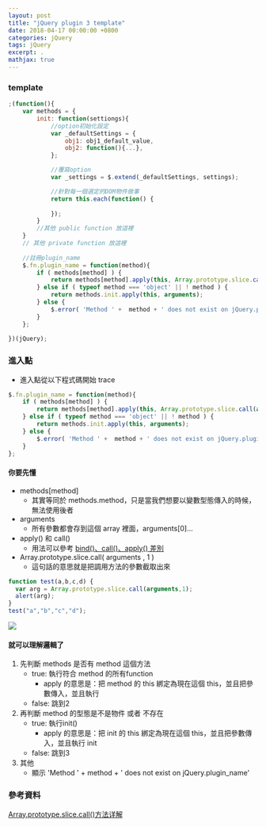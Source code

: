 ```yaml
---
layout: post
title: "jQuery plugin 3 template"
date: 2018-04-17 00:00:00 +0800
categories: jQuery
tags: jQuery
excerpt: .
mathjax: true
--- 
```


### template

```js
;(function(){
    var methods = {
        init: function(settiongs){
            //option初始化設定
            var _defaultSettings = {
                obj1: obj1_default_value,
                obj2: function(){...},
            };

            //覆寫option
            var _settings = $.extend(_defaultSettings, settings);

            //針對每一個選定的DOM物件做事
            return this.each(function() {
            
            });
        }
        //其他 public function 放這裡
    }
    // 其他 private function 放這裡
    
    //註冊plugin_name
    $.fn.plugin_name = function(method){
        if ( methods[method] ) {
            return methods[method].apply(this, Array.prototype.slice.call(arguments, 1));
        } else if ( typeof method === 'object' || ! method ) {
            return methods.init.apply(this, arguments);
        } else {
            $.error( 'Method ' +  method + ' does not exist on jQuery.plugin_name' );
        }
    };
    
})(jQuery);
```

### 進入點

* 進入點從以下程式碼開始 trace

```js
$.fn.plugin_name = function(method){
    if ( methods[method] ) {
        return methods[method].apply(this, Array.prototype.slice.call(arguments, 1));
    } else if ( typeof method === 'object' || ! method ) {
        return methods.init.apply(this, arguments);
    } else {
        $.error( 'Method ' +  method + ' does not exist on jQuery.plugin_name' );
    }
};
```

#### 你要先懂

* methods[method] 
    * 其實等同於 methods.method，只是當我們想要以變數型態傳入的時候，無法使用後者
* arguments 
    * 所有參數都會存到這個 array 裡面，arguments[0]...
* apply() 和 call() 
    * 用法可以參考 [bind()、call()、apply() 差別](https://hackmd.io/s/rkM3GVmhf)
* Array.prototype.slice.call( arguments , 1 )
    * 這句話的意思就是把調用方法的參數截取出來

```js
function test(a,b,c,d) { 
  var arg = Array.prototype.slice.call(arguments,1); 
  alert(arg); 
} 
test("a","b","c","d"); 
```

![](https://i.imgur.com/bYvQ7ch.png)

#### 就可以理解邏輯了

1. 先判斷 methods 是否有 method 這個方法
    * true: 執行符合 method 的所有function
        * apply 的意思是：把 method 的 this 綁定為現在這個 this，並且把參數傳入，並且執行
    * false: 跳到2
2. 再判斷 method 的型態是不是物件 或者 不存在
    * true: 執行init()
        * apply 的意思是：把 init 的 this 綁定為現在這個 this，並且把參數傳入，並且執行 init
    * false: 跳到3
3. 其他
    * 顯示 'Method ' +  method + ' does not exist on jQuery.plugin_name' 


### 參考資料

[Array.prototype.slice.call()方法详解](https://blog.csdn.net/i10630226/article/details/49702375)<br>